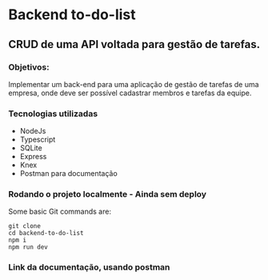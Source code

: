 # Backend to-do-list

## CRUD de uma API voltada para gestão de tarefas. 

### Objetivos:
Implementar um back-end para uma aplicação de gestão de tarefas de uma empresa, onde deve ser possível cadastrar membros e tarefas da equipe.

### Tecnologias utilizadas
+ NodeJs
+ Typescript
+ SQLite
+ Express
+ Knex
+ Postman para documentação

### Rodando o projeto localmente - Ainda sem deploy
  Some basic Git commands are:
```
git clone
cd backend-to-do-list
npm i
npm run dev
```

### Link da documentação, usando postman

